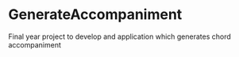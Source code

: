 # GenerateAccompaniment
Final year project to develop and application which generates chord accompaniment
